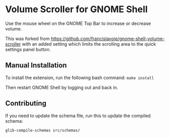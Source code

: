 # Volume Scroller for GNOME Shell

Use the mouse wheel on the GNOME Top Bar to increase or decrease volume.

This was forked from https://github.com/francislavoie/gnome-shell-volume-scroller with an added setting which limits the scrolling area to the quick settings panel button.

## Manual Installation

To install the extension, run the following bash command: `make install`

Then restart GNOME Shell by logging out and back in.

## Contributing

If you need to update the schema file, run this to update the compiled schema:

```bash
glib-compile-schemas src/schemas/
```
